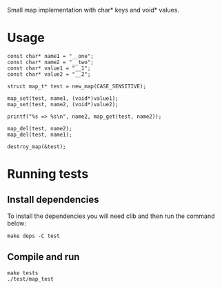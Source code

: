 Small map implementation with char* keys and void* values.

Usage
=====

```
const char* name1 = "__one";
const char* name2 = "__two";
const char* value1 = "__1";
const char* value2 = "__2";

struct map_t* test = new_map(CASE_SENSITIVE);

map_set(test, name1, (void*)value1);
map_set(test, name2, (void*)value2);

printf("%s => %s\n", name2, map_get(test, name2));

map_del(test, name2);
map_del(test, name1);

destroy_map(&test);
```


Running tests
=============

Install dependencies
--------------------

To install the dependencies you will need clib and then run the command below:

```
make deps -C test
```

Compile and run
---------------
```
make tests
./test/map_test
```
